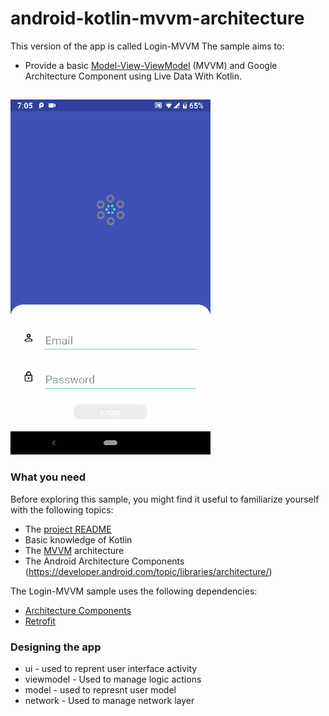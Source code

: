 # android-kotlin-mvvm-architecture
This version of the app is called Login-MVVM
The sample aims to:

* Provide a basic [Model-View-ViewModel](https://en.wikipedia.org/wiki/Model–view–viewmodel) (MVVM) and Google Architecture Component using Live Data With Kotlin.
##
![screenshot](20180818_190627.gif)

### What you need

Before exploring this sample, you might find it useful to familiarize yourself with the following topics:

* The [project README](README.md)
* Basic knowledge of Kotlin
* The [MVVM](https://en.wikipedia.org/wiki/Model–view–viewmodel) architecture
* The Android Architecture Components (https://developer.android.com/topic/libraries/architecture/)

The Login-MVVM sample uses the following dependencies:
* [Architecture Components](https://developer.android.com/topic/libraries/architecture/adding-components)
* [Retrofit](https://square.github.io/retrofit/)

### Designing the app

* ui - used to reprent user interface activity
* viewmodel - Used to manage logic actions
* model - used to represnt user model
* network - Used to manage network layer

